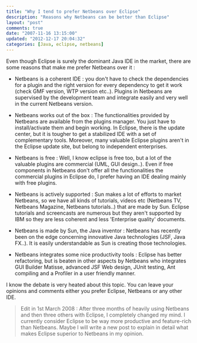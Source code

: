 ```yaml
---
title: "Why I tend to prefer Netbeans over Eclipse"
description: "Reasons why Netbeans can be better than Eclipse"
layout: "post"
comments: true
date: "2007-11-16 13:15:00"
updated: "2012-12-17 20:04:32"
categories: [Java, eclipse, netbeans]
---
```

Even though Eclipse is surely the dominant Java IDE in the market, there are some reasons that make me prefer Netbeans over it :

* Netbeans is a coherent IDE : you don't have to check the dependencies for a plugin and the right version for every dependency to get it work (check GMF version, WTP version etc..). Plugins in Netbeans are supervised by the development team and integrate easily and very well in the current Netbeans version.

* Netbeans works out of the box : The functionalities provided by Netbeans are available from the plugins manager. You just have to install/activate them and begin working. In Eclipse, there is the update center, but it is tougher to get a stabilized IDE with a set of complementary tools. Moreover, many valuable Eclipse plugins aren't in the Eclipse update site, but belong to independent enterprises.

* Netbeans is free : Well, I know eclipse is free too, but a lot of the valuable plugins are commercial (UML, GUI design..). Even if free components in Netbeans don't offer all the functionalities the commercial plugins in Eclipse do, I prefer having an IDE dealing mainly with free plugins.

* Netbeans is actively supported : Sun makes a lot of efforts to market Netbeans, so we have all kinds of tutorials, videos etc (Netbeans TV, Netbeans Magazine, Netbeans tutorials..) that are made by Sun. Eclipse tutorials and screencasts are numerous but they aren't supported by IBM so they are less coherent and less 'Enterprise quality' documents.

* Netbeans is made by Sun, the Java inventor : Netbeans has recently been on the edge concerning innovative Java technologies (JSF, Java FX..). It is easily understandable as Sun is creating those technologies.

* Netbeans integrates some nice productivity tools : Eclipse has better refactoring, but is beaten in other aspects by Netbeans who integrates GUI Builder Matisse, advanced JSF Web design, JUnit testing, Ant compiling and a Profiler in a user friendly manner.

I know the debate is very heated about this topic. You can leave your opinions and comments either you prefer Eclipse, Netbeans or any other IDE.

> Edit in 1st March 2008 : After three months of heavily using Netbeans and then three others with Eclipse, I completely changed my mind. I currently consider Eclipse to be way more productive and feature-rich than Netbeans. Maybe I will write a new post to explain in detail what makes Eclipse superior to Netbeans in my opinion.
